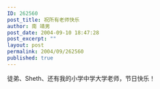 ```yaml
---
ID: 262560
post_title: 祝所有老师快乐
author: 南 靖男
post_date: 2004-09-10 18:47:28
post_excerpt: ""
layout: post
permalink: 2004/09/262560
published: true
---
```

徒弟、Sheth、还有我的小学中学大学老师，节日快乐！